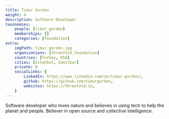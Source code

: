 ```yaml
---
title: Timur Gordon
weight: 4
description: Software Developer
taxonomies:
    people: [timur_gordon]
    memberships: []
    categories: [foundation]
extra:
    imgPath: timur_gordon.jpg
    organizations: [threefold_foundation]
    countries: [Turkey, USA]
    cities: [Istanbul, Zanzibar]
    private: 0
    socialLinks: {
        LinkedIn: https://www.linkedin.com/in/timur-gordon/,
        github: https://github.com/timurgordon,
        websites: https://threefold.io,
    }
---
```


Software developer who loves nature and believes in using tech to help the planet and people. Believer in open source and collective intelligence.